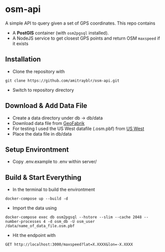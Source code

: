 # osm-api
A simple API to query given a set of GPS coordinates. This repo contains
- A **PostGIS** container (with `osm2pgsql` installed).
- A NodeJS service to get closest GPS points and return OSM `maxspeed` if it exists

## Installation
- Clone the repository with
```
git clone https://github.com/amitrayblr/osm-api.git
```
- Switch to repository directory

## Download & Add Data File
- Create a data directory under db -> db/data
- Download data file from [GeoFabrik](https://download.geofabrik.de/)
- For testing I used the US West datafile (.osm.pbf) from [US West](https://download.geofabrik.de/north-america/us-west.html)
- Place the data file in db/data

## Setup Environtment
- Copy .env.example to .env within server/

## Build & Start Everything
- In the terminal to build the environtment
```
docker-compose up --build -d
```

- Import the data using
```
docker-compose exec db osm2pgsql --hstore --slim --cache 2048 --number-processes 4 -d osm_db -U osm_user /data/name_of_data_file.osm.pbf
```

- Hit the endpoint with
```
GET http://localhost:3000/maxspeed?lat=X.XXXX&lon=-X.XXXX
```